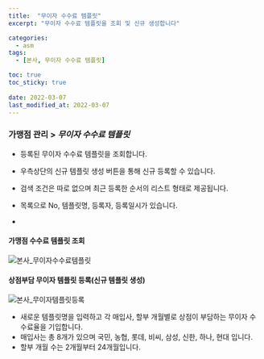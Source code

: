 ```yaml
---
title:  "무이자 수수료 템플릿"
excerpt: "무이자 수수료 템플릿을 조회 및 신규 생성합니다"

categories:
  - asm
tags:
  - [본사, 무이자 수수료 템플릿]

toc: true
toc_sticky: true
 
date: 2022-03-07
last_modified_at: 2022-03-07
---
```


### 가맹점 관리 > *무이자 수수료 템플릿*
- 등록된 무이자 수수료 템플릿을 조회합니다.

- 우측상단의 신규 템플릿 생성 버튼을 통해 신규 등록할 수 있습니다.

- 검색 조건은 따로 없으며 최근 등록한 순서의 리스트 형태로 제공됩니다.

- 목록으로 No, 템플릿명, 등록자, 등록일시가 있습니다. 

- 
#### 가맹점 수수료 템플릿 조회
![본사_무이자수수료템플릿](https://user-images.githubusercontent.com/95394003/156976674-8af64701-c37f-4c75-a093-1ace4095da40.jpeg)

#### 상점부담 무이자 템플릿 등록(신규 템플릿 생성)
![본사_무이자템플릿등록](https://user-images.githubusercontent.com/95394003/156976751-e688bc26-e808-40f1-8c2e-1fee37ae9dd2.jpeg)


- 새로운 템플릿명을 입력하고 각 매입사, 할부 개월별로 상점이 부담하는 무이자 수수료율을 기입합니다.
- 매입사는 총 8개가 있으며 국민, 농협, 롯데, 비씨, 삼성, 신한, 하나, 현대 입니다.
- 할부 개월 수는 2개월부터 24개월입니다.